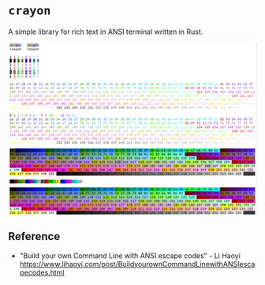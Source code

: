 # `crayon`

A simple library for rich text in ANSI terminal written in Rust.

![demo](./docs/demo.png)

## Reference

- "Build your own Command Line with ANSI escape codes" - Li Haoyi https://www.lihaoyi.com/post/BuildyourownCommandLinewithANSIescapecodes.html